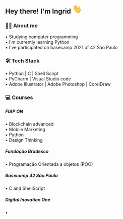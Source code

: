 ## Hey there! I'm Ingrid <img src="https://raw.githubusercontent.com/devSouvik/devSouvik/master/Hi.gif" width="30" height="30" />
### 👩‍💻 About me 

• Studying computer programming<br />
• I'm currently learning Python<br />
• I've participated on basecamp 2021 of 42 São Paulo


### 🛠 Tech Stack

• Python | C | Shell Script <br />
• PyCharm | Visual Studio code <br />
• Adobe Illustrator | Adobe Photoshop | CorelDraw 


### 💻 Courses

##### FIAP ON

• Blockchain advanced <br />
• Mobile Marketing <br />
• Python <br />
• Design Thinking

##### Fundação Bradesco
• Programação Orientada a objetos (POO)

##### Basecamp 42 São Paulo
• C and ShellScript

##### Digital Inovation One
• 

<!--
**ingridleeabdala/ingridleeabdala** is a ✨ _special_ ✨ repository because its `README.md` (this file) appears on your GitHub profile.

Here are some ideas to get you started:

- 🔭 I’m currently working on ...
- 🌱 I’m currently learning ...
- 👯 I’m looking to collaborate on ...
- 🤔 I’m looking for help with ...
- 💬 Ask me about ...
- 📫 How to reach me: ...
- 😄 Pronouns: ...
- ⚡ Fun fact: ...
-->
